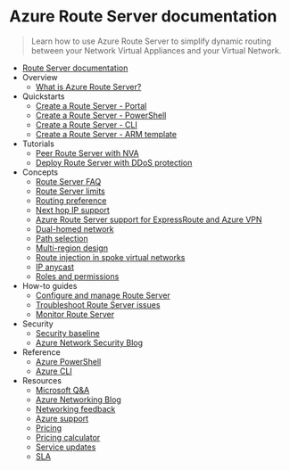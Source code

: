 # Azure Route Server documentation
> Learn how to use Azure Route Server to simplify dynamic routing between your Network Virtual Appliances and your Virtual Network.
  - [Route Server documentation](https://learn.microsoft.com/en-us/azure/route-server/)
  - Overview
    - [What is Azure Route Server?](https://learn.microsoft.com/en-us/azure/route-server/overview)
  - Quickstarts
    - [Create a Route Server - Portal](https://learn.microsoft.com/en-us/azure/route-server/quickstart-create-route-server-portal)
    - [Create a Route Server - PowerShell](https://learn.microsoft.com/en-us/azure/route-server/quickstart-create-route-server-powershell)
    - [Create a Route Server - CLI](https://learn.microsoft.com/en-us/azure/route-server/quickstart-create-route-server-cli)
    - [Create a Route Server - ARM template](https://learn.microsoft.com/en-us/azure/route-server/quickstart-create-route-server-template)
  - Tutorials
    - [Peer Route Server with NVA](https://learn.microsoft.com/en-us/azure/route-server/peer-route-server-with-virtual-appliance)
    - [Deploy Route Server with DDoS protection](https://learn.microsoft.com/en-us/azure/route-server/tutorial-protect-route-server-ddos)
  - Concepts
    - [Route Server FAQ](https://learn.microsoft.com/en-us/azure/route-server/route-server-faq)
    - [Route Server limits](https://learn.microsoft.com/en-us/azure/azure-resource-manager/management/azure-subscription-service-limits?toc=/azure/route-server/toc.json)
    - [Routing preference](https://learn.microsoft.com/en-us/azure/route-server/hub-routing-preference)
    - [Next hop IP support](https://learn.microsoft.com/en-us/azure/route-server/next-hop-ip)
    - [Azure Route Server support for ExpressRoute and Azure VPN](https://learn.microsoft.com/en-us/azure/route-server/expressroute-vpn-support)
    - [Dual-homed network](https://learn.microsoft.com/en-us/azure/route-server/about-dual-homed-network)
    - [Path selection](https://learn.microsoft.com/en-us/azure/route-server/path-selection)
    - [Multi-region design](https://learn.microsoft.com/en-us/azure/route-server/multiregion)
    - [Route injection in spoke virtual networks](https://learn.microsoft.com/en-us/azure/route-server/route-injection-in-spokes)
    - [IP anycast](https://learn.microsoft.com/en-us/azure/route-server/anycast)
    - [Roles and permissions](https://learn.microsoft.com/en-us/azure/route-server/roles-permissions)
  - How-to guides
    - [Configure and manage Route Server](https://learn.microsoft.com/en-us/azure/route-server/configure-route-server)
    - [Troubleshoot Route Server issues](https://learn.microsoft.com/en-us/azure/route-server/troubleshoot-route-server)
    - [Monitor Route Server](https://learn.microsoft.com/en-us/azure/route-server/monitor-route-server)
  - Security
    - [Security baseline](https://learn.microsoft.com/security/benchmark/azure/baselines/azure-route-server-security-baseline?toc=/azure/route-server/toc.json)
    - [Azure Network Security Blog](https://techcommunity.microsoft.com/category/azure-network-security/blog/azurenetworksecurityblog)
  - Reference
    - [Azure PowerShell](https://learn.microsoft.com/powershell/module/az.network/)
    - [Azure CLI](https://learn.microsoft.com/cli/azure/network/routeserver)
  - Resources
    - [Microsoft Q&A](https://learn.microsoft.com/answers/tags/501/route-server)
    - [Azure Networking Blog](https://techcommunity.microsoft.com/category/azure/blog/azurenetworkingblog)
    - [Networking feedback](https://feedback.azure.com/d365community/forum/8ae9bf04-8326-ec11-b6e6-000d3a4f0789)
    - [Azure support](https://azure.microsoft.com/support)
    - [Pricing](https://azure.microsoft.com/pricing/details/route-server/)
    - [Pricing calculator](https://azure.microsoft.com/pricing/calculator/)
    - [Service updates](https://azure.microsoft.com/updates/?filters=%5B"Azure+Route+Server"%5D)
    - [SLA](https://www.microsoft.com/licensing/docs/view/Service-Level-Agreements-SLA-for-Online-Services)
